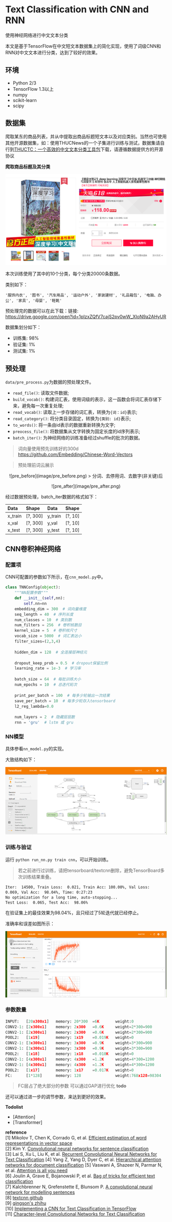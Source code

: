 # Text Classification with CNN and RNN

使用神经网络进行中文文本分类

本文是基于TensorFlow在中文短文本数据集上的简化实现，使用了词级CNN和RNN对中文文本进行分类，达到了较好的效果。



## 环境

- Python 2/3
- TensorFlow 1.3以上
- numpy
- scikit-learn
- scipy

## 数据集

爬取某东的商品列表，并从中提取出商品标题短文本以及对应类别。当然也可使用其他开源数据集，如：使用THUCNews的一个子集进行训练与测试，数据集请自行到[THUCTC：一个高效的中文文本分类工具包](http://thuctc.thunlp.org/)下载，请遵循数据提供方的开源协议

**爬取商品标题及其分类**

![data](image/data.png)

本次训练使用了其中的10个分类，每个分类20000条数据。

类别如下：

```
'服饰内衣', '图书', '汽车用品', '运动户外', '家装建材', '礼品箱包', '电脑、办公', '家具', '母婴', '鞋靴'
```

预处理完的数据可以在此下载：链接:  
https://drive.google.com/open?id=1pIzxZQfV7cajS2pv0wW_XIoN9a2AHyUR

数据集划分如下：

- 训练集: 98%
- 验证集: 1%
- 测试集: 1%


## 预处理

`data/pre_process.py`为数据的预处理文件。

- `read_file()`: 读取文件数据;
- `build_vocab()`: 构建词汇表，使用词级的表示，这一函数会将词汇表存储下来，避免每一次重复处理;
- `read_vocab()`: 读取上一步存储的词汇表，转换为`{词：id}`表示;
- `read_category()`: 将分类目录固定，转换为`{类别: id}`表示;
- `to_words()`: 将一条由id表示的数据重新转换为文字;
- `preocess_file()`: 将数据集从文字转换为固定长度的id序列表示;
- `batch_iter()`: 为神经网络的训练准备经过shuffle的批次的数据。
> 词向量使用预先训练好的300d  
https://github.com/Embedding/Chinese-Word-Vectors

> 预处理前词云展示
<p align="center">![pre_before](image/pre_before.png)
> 分词、去停用词、去数字(非关键)后
<p align="center">![pre_after](image/pre_after.png)

经过数据预处理，batch_iter数据的格式如下：

| Data | Shape | Data | Shape |
| :---------- | :---------- | :---------- | :---------- |
| x_train | [?, 300] | y_train | [?, 10] |
| x_val | [?, 300] | y_val | [?, 10] |
| x_test | [?, 300] | y_test | [?, 10] |

## CNN卷积神经网络

### 配置项

CNN可配置的参数如下所示，在`cnn_model.py`中。

```python
class TNNConfig(object):
    """NN配置参数"""
    def __init__(self,nn):
        self.nn=nn
    embedding_dim = 300  # 词向量维度
    seq_length = 40  # 序列长度
    num_classes = 10  # 类别数
    num_filters = 256  # 卷积核数目
    kernel_size = 5  # 卷积核尺寸
    vocab_size = 5000  # 词汇表达小
    filter_sizes=(2,3,4)

    hidden_dim = 128  # 全连接层神经元

    dropout_keep_prob = 0.5  # dropout保留比例
    learning_rate = 1e-3  # 学习率

    batch_size = 64  # 每批训练大小
    num_epochs = 10  # 总迭代轮次

    print_per_batch = 100  # 每多少轮输出一次结果
    save_per_batch = 10  # 每多少轮存入tensorboard
    l2_reg_lambda=0.0

    num_layers = 2  # 隐藏层层数
    rnn = 'gru'  # lstm 或 gru
```

### NN模型

具体参看`nn_model.py`的实现。

大致结构如下：

![images/cnn_architecture](image/networks.png)

### 训练与验证

运行 `python run_nn.py train cnn`，可以开始训练。

> 若之前进行过训练，请把tensorboard/textcnn删除，避免TensorBoard多次训练结果重叠。

```
Iter:  14500, Train Loss:  0.021, Train Acc: 100.00%, Val Loss:  0.069, Val Acc:  98.04%, Time: 0:27:23
No optimization for a long time, auto-stopping...
Test Loss:  0.065, Test Acc:  98.06%
```
在验证集上的最佳效果为98.04%，且只经过了5轮迭代就已经停止。

准确率和误差如图所示：

![images](image/loss&acc.png)

### 参数数量
```python
INPUT:   [20x300x1]   memory: 20*300  =6K       weight:0
CONV2-1: [2x300x1]    memory: 2x300   =0.6K     weight=2*300=900
CONV2-1: [2x300x1]    memory: 2x300   =0.6K     weight=2*300=900
POOL2:   [1x19]       memory: 1x19    =0.019K   weight=0
CONV2-1: [3x300x1]    memory: 3x300   =0.9K     weight=3*300=900
CONV2-1: [3x300x1]    memory: 3x300   =0.9K     weight=3*300=900
POOL2:   [1x18]       memory: 1x18    =0.018K   weight=0
CONV2-1: [4x300x1]    memory: 4x300   =1.2K     weight=4*300=1200
CONV2-1: [4x300x1]    memory: 4x300   =1.2K     weight=4*300=1200
POOL2:   [1x17]       memory: 1x17    =0.017K   weight=0
FC:      [1*128]      memory: 128               weight:768x128=98304
```
>FC层占了绝大部分的参数 可以通过GAP进行优化      **todo**

还可以通过进一步的调节参数，来达到更好的效果。

**Todolist**
 - [Attention]
 - [Transformer]

**reference**  
[1]	Mikolov T, Chen K, Corrado G, et al. [Efficient estimation of word representations in vector space](https://arxiv.org/abs/1301.3781)  
[2]	Kim Y. [Convolutional neural networks for sentence classification](https://arxiv.org/abs/1408.5882)  
[3]	Lai S, Xu L, Liu K, et al. [Recurrent Convolutional Neural Networks for Text Classification](https://www.aaai.org/ocs/index.php/AAAI/AAAI15/paper/view/9745)
[4]	Yang Z, Yang D, Dyer C, et al. [Hierarchical attention networks for document classification](http://www.aclweb.org/anthology/N16-1174)
[5]	Vaswani A, Shazeer N, Parmar N, et al. [Attention is all you need](https://arxiv.org/abs/1706.03762)  
[6]	Joulin A, Grave E, Bojanowski P, et al. [Bag of tricks for efficient text classification](https://arxiv.org/abs/1607.01759)  
[7]	Kalchbrenner N, Grefenstette E, Blunsom P. [A convolutional neural network for modelling sentences](https://arxiv.org/abs/1404.2188)  
[8] [textcnn github ](https://github.com/gaussic/text-classification-cnn-rnn)  
[9] [qingson's zhihu](https://zhuanlan.zhihu.com/p/25928551)  
[10] [Implementing a CNN for Text Classification in TensorFlow](http://www.wildml.com/2015/12/implementing-a-cnn-for-text-classification-in-tensorflow/)  
[11] [Character-level Convolutional Networks for Text Classification](https://arxiv.org/abs/1509.01626)
